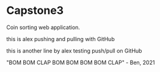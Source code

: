 # Capstone3
Coin sorting web application.

this is alex pushing and pulling with GitHub

this is another line by alex testing push/pull on GitHub

"BOM BOM CLAP BOM BOM BOM BOM CLAP" - Ben, 2021